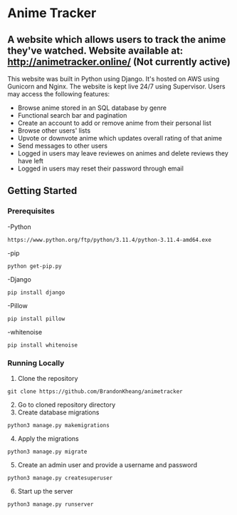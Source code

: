 # Anime Tracker

## A website which allows users to track the anime they've watched. Website available at: http://animetracker.online/ (Not currently active)

This website was built in Python using Django. It's hosted on AWS using Gunicorn and Nginx. The website is kept live 24/7 using Supervisor. Users may access the following features:

- Browse anime stored in an SQL database by genre
- Functional search bar and pagination
- Create an account to add or remove anime from their personal list
- Browse other users' lists 
- Upvote or downvote anime which updates overall rating of that anime
- Send messages to other users
- Logged in users may leave reviewes on animes and delete reviews they have left
- Logged in users may reset their password through email

## Getting Started

### Prerequisites

-Python
```
https://www.python.org/ftp/python/3.11.4/python-3.11.4-amd64.exe
```
-pip
```
python get-pip.py
```
-Django
```
pip install django
```
-Pillow
```
pip install pillow
```
-whitenoise
```
pip install whitenoise
```

### Running Locally

1. Clone the repository
```
git clone https://github.com/BrandonKheang/animetracker
```
2. Go to cloned repository directory
3. Create database migrations
```
python3 manage.py makemigrations
```
4. Apply the migrations
```
python3 manage.py migrate
```
5. Create an admin user and provide a username and password
```
python3 manage.py createsuperuser
```
6. Start up the server
```
python3 manage.py runserver
```
